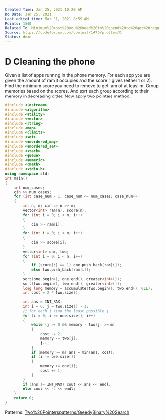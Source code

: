```yaml
---
Created Time: Jan 25, 2021 10:20 AM
Do Date: Jan 25, 2021
Last edited time: Mar 31, 2021 8:59 AM
Points: 1500
Related To: Minimum%20cost%20you%20need%20to%20spend%20to%20get%20required%20val%205f8338589e4e403d8ba6a936f7184bba.md
Source: https://codeforces.com/contest/1475/problem/D
Status: done
---
```


# D Cleaning the phone

Given a list of apps running in the phone memory. For each app you are given the amount of ram it occupies and the score it gives (either 1 or 2). Find the minimum score you need to remove to get ram of at least m. 
Group memories based on the scores. And sort each group according to their memory in decreasing order. Now apply two pointers method. 
```cpp
#include <iostream>
#include <algorithm>
#include <utility>
#include <vector>
#include <string>
#include <map>
#include <climits>
#include <set>
#include <unordered_map>
#include <unordered_set>
#include <stack>
#include <queue>
#include <numeric>
#include <cmath>
#include <stdio.h>
using namespace std;
int main()
{
    int num_cases;
    cin >> num_cases;
    for (int case_num = 1; case_num <= num_cases; case_num++)
    {
        int n, m; cin >> n >> m;
        vector<int> ram(n), score(n); 
        for (int i = 0; i < n; i++)
        {
            cin >> ram[i]; 
        }
        for (int i = 0; i < n; i++)
        {
            cin >> score[i];
        }
        vector<int> one, two; 
        for (int i = 0; i < n; i++)
        {
            if (score[i] == 1) one.push_back(ram[i]); 
            else two.push_back(ram[i]); 
        }
        sort(one.begin(), one.end(), greater<int>());
        sort(two.begin(), two.end(), greater<int>());
        long long memory = accumulate(two.begin(), two.end(), 0LL); 
        int cost = 2 * two.size();
        
        int ans = INT_MAX;
        int i = 0, j = two.size() - 1; 
        // for each i find the least possible j
        for (i = 0; i <= one.size(); i++)
        {
            while (j >= 0 && memory - two[j] >= m)
            {
                cost -= 2; 
                memory -= two[j]; 
                j--;
            }
            if (memory >= m) ans = min(ans, cost); 
            if (i != one.size())
            {
                memory += one[i];
                cost += 1; 
            }
        }
        if (ans != INT_MAX) cout << ans << endl;
        else cout << -1 << endl;
    }
    return 0;
}
```
Patterns: [Two%20Pointers](Two%20Pointers.md)[patterns/Greedy](patterns/Greedy.md)[Binary%20Search](Binary%20Search.md)